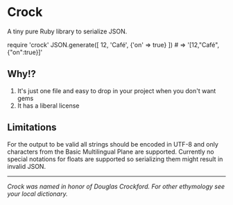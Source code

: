 # Crock

A tiny pure Ruby library to serialize JSON.

  require 'crock'
  JSON.generate([
    12, 'Café',
    {'on' => true}
  ]) # => '[12,"Café",{"on":true}]'

## Why!?

1. It's just one file and easy to drop in your project when you don't want gems
2. It has a liberal license

## Limitations

For the output to be valid all strings should be encoded in UTF-8 and only characters from the Basic Multilingual Plane are supported. Currently no special notations for floats are supported so serializing them might result in invalid JSON.

---

_Crock was named in honor of Douglas Crockford. For other ethymology see your local dictionary._